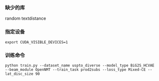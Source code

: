 ### 缺少的库
random
textdistance

### 指定设备
`export CUDA_VISIBLE_DEVICES=1`

### 训练命令
`python train.py --dataset_name uspto_diverse --model_type BiG2S_HCVAE --beam_module OpenNMT --train_task prod2subs --loss_type Mixed-CE --lat_disc_size 90`